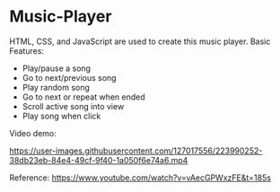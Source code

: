 # Music-Player
HTML, CSS, and JavaScript are used to create this music player.
Basic Features:
- Play/pause a song
- Go to next/previous song
- Play random song
- Go to next or repeat when ended
- Scroll active song into view
- Play song when click

Video demo:


https://user-images.githubusercontent.com/127017556/223990252-38db23eb-84e4-49cf-9f40-1a050f6e74a6.mp4



Reference: https://www.youtube.com/watch?v=vAecGPWxzFE&t=185s
